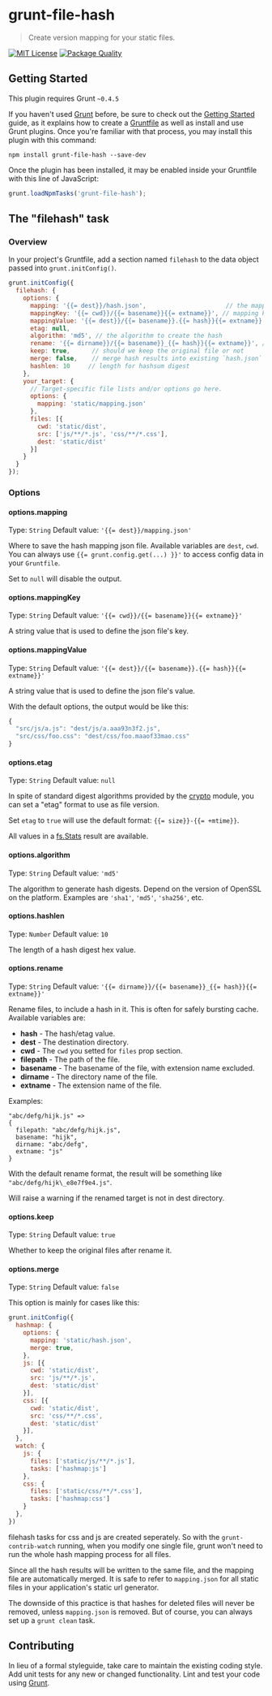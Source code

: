 # grunt-file-hash

> Create version mapping for your static files.

[![MIT License](https://img.shields.io/badge/license-MIT_License-green.svg?style=flat-square)](https://github.com/bubkoo/grunt-file-hash/blob/master/LICENSE)
[![Package Quality](http://npm.packagequality.com/shield/grunt-file-hash.svg)](http://packagequality.com/#?package=grunt-file-hash)


## Getting Started

This plugin requires Grunt `~0.4.5`

If you haven't used [Grunt](http://gruntjs.com/) before, be sure to check out the [Getting Started](http://gruntjs.com/getting-started) guide, as it explains how to create a [Gruntfile](http://gruntjs.com/sample-gruntfile) as well as install and use Grunt plugins. Once you're familiar with that process, you may install this plugin with this command:

```shell
npm install grunt-file-hash --save-dev
```

Once the plugin has been installed, it may be enabled inside your Gruntfile with this line of JavaScript:

```js
grunt.loadNpmTasks('grunt-file-hash');
```

## The "filehash" task

### Overview
In your project's Gruntfile, add a section named `filehash` to the data object passed into `grunt.initConfig()`.

```javascript
grunt.initConfig({
  filehash: {
    options: {
      mapping: '{{= dest}}/hash.json',                      // the mapping file path
      mappingKey: '{{= cwd}}/{{= basename}}{{= extname}}', // mapping key options
      mappingValue: '{{= dest}}/{{= basename}}.{{= hash}}{{= extname}}', // mapping value options
      etag: null,
      algorithm: 'md5', // the algorithm to create the hash
      rename: '{{= dirname}}/{{= basename}}_{{= hash}}{{= extname}}', // save the original file as what
      keep: true,      // should we keep the original file or not
      merge: false,    // merge hash results into existing `hash.json` file or override it.
      hashlen: 10     // length for hashsum digest
    },
    your_target: {
      // Target-specific file lists and/or options go here.
      options: {
        mapping: 'static/mapping.json'
      },
      files: [{
        cwd: 'static/dist',
        src: ['js/**/*.js', 'css/**/*.css'],
        dest: 'static/dist'
      }]
    }
  }
});
```

### Options

#### options.mapping
Type: `String`
Default value: `'{{= dest}}/mapping.json'`

Where to save the hash mapping json file.
Available variables are `dest`, `cwd`.
You can always use `{{= grunt.config.get(...) }}'` to access config data in your `Gruntfile`.

Set to `null` will disable the output.

#### options.mappingKey
Type: `String`
Default value: `'{{= cwd}}/{{= basename}}{{= extname}}'`

A string value that is used to define the json file's key.

#### options.mappingValue
Type: `String`
Default value: `'{{= dest}}/{{= basename}}.{{= hash}}{{= extname}}'`

A string value that is used to define the json file's value.

With the default options, the output would be like this:

```js
{
  "src/js/a.js": "dest/js/a.aaa93n3f2.js",
  "src/css/foo.css": "dest/css/foo.maaof33mao.css"
}
```

#### options.etag <a id="option-etag"></a>
Type: `String`
Default value: `null`

In spite of standard digest algorithms provided by the
[crypto]('http://nodejs.org/api/crypto.html#crypto_crypto_createhash_algorithm') module,
you can set a "etag" format to use as file version.

Set `etag` to `true` will use the default format: `{{= size}}-{{= +mtime}}`.

All values in a [fs.Stats](http://nodejs.org/api/fs.html#fs_class_fs_stats) result are available.

#### options.algorithm
Type: `String`
Default value: `'md5'`

The algorithm to generate hash digests. Depend on the version of OpenSSL on the platform.
Examples are `'sha1'`, `'md5'`, `'sha256'`, etc.

#### options.hashlen
Type: `Number`
Default value: `10`

The length of a hash digest hex value.

#### options.rename
Type: `String`
Default value: `'{{= dirname}}/{{= basename}}_{{= hash}}{{= extname}}'`

Rename files, to include a hash in it. This is often for safely bursting cache.
Available variables are:

  - **hash**      - The hash/etag value.
  - **dest**      - The destination directory.
  - **cwd**       - The `cwd` you setted for `files` prop section.
  - **filepath**  - The path of the file.
  - **basename**  - The basename of the file, with extension name excluded.
  - **dirname**   - The directory name of the file.
  - **extname**   - The extension name of the file.

Examples:

    "abc/defg/hijk.js" =>
    {
      filepath: "abc/defg/hijk.js",
      basename: "hijk",
      dirname: "abc/defg",
      extname: "js"
    }

With the default rename format, the result will be something like `"abc/defg/hijk\_e8e7f9e4.js"`.

Will raise a warning if the renamed target is not in dest directory.
  
#### options.keep
Type: `String`
Default value: `true`

Whether to keep the original files after rename it.

#### options.merge
Type: `String`
Default value: `false`

This option is mainly for cases like this:

```js
grunt.initConfig({
  hashmap: {
    options: {
      mapping: 'static/hash.json',
      merge: true,
    },
    js: [{
      cwd: 'static/dist',
      src: 'js/**/*.js',
      dest: 'static/dist'
    }],
    css: [{
      cwd: 'static/dist',
      src: 'css/**/*.css',
      dest: 'static/dist'
    }],
  },
  watch: {
    js: {
      files: ['static/js/**/*.js'],
      tasks: ['hashmap:js']
    }, 
    css: {
      files: ['static/css/**/*.css'],
      tasks: ['hashmap:css']
    }
  },
})
```

filehash tasks for css and js are created seperately.
So with the `grunt-contrib-watch` running, when you modify one single file,
grunt won't need to run the whole hash mapping process for all files.

Since all the hash results will be written to the same file, and the mapping file
are automatically merged. It is safe to refer to `mapping.json` for all static files
in your application's static url generator.

The downside of this practice is that hashes for deleted files will never be removed,
unless `mapping.json` is removed. But of course, you can always set up a `grunt clean` task. 


## Contributing
In lieu of a formal styleguide, take care to maintain the existing coding style. Add unit tests for any new or changed functionality. Lint and test your code using [Grunt](http://gruntjs.com/).

